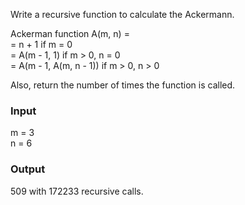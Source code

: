 Write a recursive function to calculate the Ackermann.  
  
Ackerman function A(m, n) =  
= n + 1 if m = 0  
= A(m - 1, 1) if m > 0, n = 0  
= A(m - 1, A(m, n - 1)) if m > 0, n > 0  
  
Also, return the number of times the function is called.  

### Input
m = 3  
n = 6  

### Output
509 with 172233 recursive calls.  